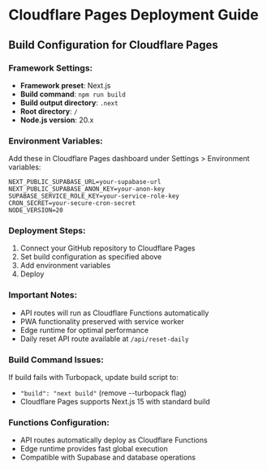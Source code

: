 # Cloudflare Pages Deployment Guide

## Build Configuration for Cloudflare Pages

### Framework Settings:
- **Framework preset**: Next.js
- **Build command**: `npm run build`
- **Build output directory**: `.next`
- **Root directory**: `/`
- **Node.js version**: 20.x

### Environment Variables:
Add these in Cloudflare Pages dashboard under Settings > Environment variables:

```
NEXT_PUBLIC_SUPABASE_URL=your-supabase-url
NEXT_PUBLIC_SUPABASE_ANON_KEY=your-anon-key
SUPABASE_SERVICE_ROLE_KEY=your-service-role-key
CRON_SECRET=your-secure-cron-secret
NODE_VERSION=20
```

### Deployment Steps:
1. Connect your GitHub repository to Cloudflare Pages
2. Set build configuration as specified above
3. Add environment variables
4. Deploy

### Important Notes:
- API routes will run as Cloudflare Functions automatically
- PWA functionality preserved with service worker
- Edge runtime for optimal performance
- Daily reset API route available at `/api/reset-daily`

### Build Command Issues:
If build fails with Turbopack, update build script to:
- `"build": "next build"` (remove --turbopack flag)
- Cloudflare Pages supports Next.js 15 with standard build

### Functions Configuration:
- API routes automatically deploy as Cloudflare Functions
- Edge runtime provides fast global execution
- Compatible with Supabase and database operations